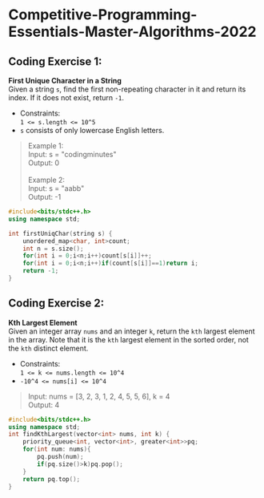 # Competitive-Programming-Essentials-Master-Algorithms-2022
## Coding Exercise 1:
**First Unique Character in a String**<br />
Given a string `s`, find the first non-repeating character in it and return its index. If it does not exist, return `-1`.<br />
* Constraints:<br />`1 <= s.length <= 10^5`<br /> 
* `s` consists of only lowercase English letters.<br />
>Example 1: <br /> Input: s = "codingminutes" <br /> 
>Output: 0 <br /> <br />
>Example 2: <br /> Input: s = "aabb"<br /> 
>Output: -1 <br />
```cpp
#include<bits/stdc++.h>
using namespace std;

int firstUniqChar(string s) {
    unordered_map<char, int>count;
    int n = s.size();
    for(int i = 0;i<n;i++)count[s[i]]++;
    for(int i = 0;i<n;i++)if(count[s[i]]==1)return i;
    return -1;
}
```
## Coding Exercise 2:
**Kth Largest Element**<br />
Given an integer array `nums` and an integer `k`, return the `kth` largest element in the array. Note that it is the `kth` largest element in the sorted order, not the `kth` distinct element.<br />
* Constraints:<br />`1 <= k <= nums.length <= 10^4`<br />
* `-10^4 <= nums[i] <= 10^4`<br />
>Input: nums = [3, 2, 3, 1, 2, 4, 5, 5, 6], k = 4 <br />
>Output: 4<br />
```cpp
#include<bits/stdc++.h>
using namespace std;
int findKthLargest(vector<int> nums, int k) {
    priority_queue<int, vector<int>, greater<int>>pq;
    for(int num: nums){
        pq.push(num);
        if(pq.size()>k)pq.pop();
    }
    return pq.top();
}
```
     
